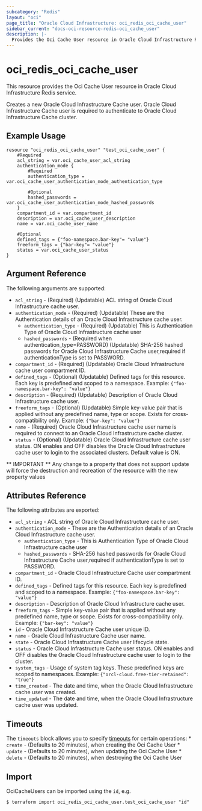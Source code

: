 ```yaml
---
subcategory: "Redis"
layout: "oci"
page_title: "Oracle Cloud Infrastructure: oci_redis_oci_cache_user"
sidebar_current: "docs-oci-resource-redis-oci_cache_user"
description: |-
  Provides the Oci Cache User resource in Oracle Cloud Infrastructure Redis service
---
```


# oci_redis_oci_cache_user
This resource provides the Oci Cache User resource in Oracle Cloud Infrastructure Redis service.

Creates a new Oracle Cloud Infrastructure Cache user. Oracle Cloud Infrastructure Cache user is required to authenticate to Oracle Cloud Infrastructure Cache cluster.

## Example Usage

```hcl
resource "oci_redis_oci_cache_user" "test_oci_cache_user" {
	#Required
	acl_string = var.oci_cache_user_acl_string
	authentication_mode {
		#Required
		authentication_type = var.oci_cache_user_authentication_mode_authentication_type

		#Optional
		hashed_passwords = var.oci_cache_user_authentication_mode_hashed_passwords
	}
	compartment_id = var.compartment_id
	description = var.oci_cache_user_description
	name = var.oci_cache_user_name

	#Optional
	defined_tags = {"foo-namespace.bar-key"= "value"}
	freeform_tags = {"bar-key"= "value"}
	status = var.oci_cache_user_status
}
```

## Argument Reference

The following arguments are supported:

* `acl_string` - (Required) (Updatable) ACL string of Oracle Cloud Infrastructure cache user.
* `authentication_mode` - (Required) (Updatable) These are the Authentication details of an Oracle Cloud Infrastructure cache user.
	* `authentication_type` - (Required) (Updatable) This is Authentication Type of Oracle Cloud Infrastructure cache user
	* `hashed_passwords` - (Required when authentication_type=PASSWORD) (Updatable) SHA-256 hashed passwords for Oracle Cloud Infrastructure Cache user,required if authenticationType is set to PASSWORD.
* `compartment_id` - (Required) (Updatable) Oracle Cloud Infrastructure cache user compartment ID.
* `defined_tags` - (Optional) (Updatable) Defined tags for this resource. Each key is predefined and scoped to a namespace. Example: `{"foo-namespace.bar-key": "value"}` 
* `description` - (Required) (Updatable) Description of Oracle Cloud Infrastructure cache user.
* `freeform_tags` - (Optional) (Updatable) Simple key-value pair that is applied without any predefined name, type or scope. Exists for cross-compatibility only. Example: `{"bar-key": "value"}` 
* `name` - (Required) Oracle Cloud Infrastructure cache user name is required to connect to an Oracle Cloud Infrastructure cache cluster.
* `status` - (Optional) (Updatable) Oracle Cloud Infrastructure cache user status. ON enables and OFF disables the Oracle Cloud Infrastructure cache user to login to the associated clusters. Default value is ON.


** IMPORTANT **
Any change to a property that does not support update will force the destruction and recreation of the resource with the new property values

## Attributes Reference

The following attributes are exported:

* `acl_string` - ACL string of Oracle Cloud Infrastructure cache user.
* `authentication_mode` - These are the Authentication details of an Oracle Cloud Infrastructure cache user.
	* `authentication_type` - This is Authentication Type of Oracle Cloud Infrastructure cache user
	* `hashed_passwords` - SHA-256 hashed passwords for Oracle Cloud Infrastructure Cache user,required if authenticationType is set to PASSWORD.
* `compartment_id` - Oracle Cloud Infrastructure Cache user compartment ID.
* `defined_tags` - Defined tags for this resource. Each key is predefined and scoped to a namespace. Example: `{"foo-namespace.bar-key": "value"}` 
* `description` - Description of Oracle Cloud Infrastructure cache user.
* `freeform_tags` - Simple key-value pair that is applied without any predefined name, type or scope. Exists for cross-compatibility only. Example: `{"bar-key": "value"}` 
* `id` - Oracle Cloud Infrastructure Cache user unique ID.
* `name` - Oracle Cloud Infrastructure Cache user name.
* `state` - Oracle Cloud Infrastructure Cache user lifecycle state.
* `status` - Oracle Cloud Infrastructure Cache user status. ON enables and OFF disables the Oracle Cloud Infrastructure cache user to login to the cluster.
* `system_tags` - Usage of system tag keys. These predefined keys are scoped to namespaces. Example: `{"orcl-cloud.free-tier-retained": "true"}` 
* `time_created` - The date and time, when the Oracle Cloud Infrastructure cache user was created.
* `time_updated` - The date and time, when the Oracle Cloud Infrastructure cache user was updated.

## Timeouts

The `timeouts` block allows you to specify [timeouts](https://registry.terraform.io/providers/oracle/oci/latest/docs/guides/changing_timeouts) for certain operations:
	* `create` - (Defaults to 20 minutes), when creating the Oci Cache User
	* `update` - (Defaults to 20 minutes), when updating the Oci Cache User
	* `delete` - (Defaults to 20 minutes), when destroying the Oci Cache User


## Import

OciCacheUsers can be imported using the `id`, e.g.

```
$ terraform import oci_redis_oci_cache_user.test_oci_cache_user "id"
```

